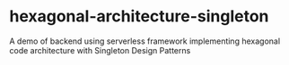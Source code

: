 # hexagonal-architecture-singleton
A demo of backend using serverless framework implementing hexagonal code architecture with Singleton Design Patterns

